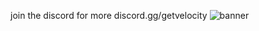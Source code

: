 join the discord for more discord.gg/getvelocity ![banner](https://github.com/user-attachments/assets/7f1223f3-23bb-4612-993f-52c5783161ec)
